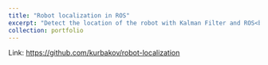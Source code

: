 ```yaml
---
title: "Robot localization in ROS"
excerpt: "Detect the location of the robot with Kalman Filter and ROS<br/><img src='/images/500x300.png'>"
collection: portfolio
---
```


Link: https://github.com/kurbakov/robot-localization
